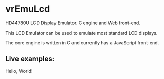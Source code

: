 # vrEmuLcd
HD44780U LCD Display Emulator. C engine and Web front-end.

This LCD Emulator can be used to emulate most standard LCD displays.

The core engine is written in C and currently has a JavaScript front-end.

## Live examples:

Hello, World!
